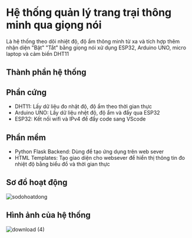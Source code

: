# Hệ thống quản lý trang trại thông minh qua giọng nói
Là hệ thống theo dõi nhiệt độ, độ ẩm thông minh từ xa và tích hợp thêm nhận diện "Bật" "Tắt" bằng giọng nói xử dụng ESP32, Arduino UNO, micro laptop và cảm biến DHT11

## Thành phần hệ thống
## Phần cứng
* DHT11: Lấy dữ liệu đo nhật độ, độ ẩm theo thời gian thực
* Arduino UNO: Lấy dữ liệu nhệt độ, độ ẩm và đẩy qua ESP32
* ESP32: Kết nối wifi và IPv4 để đẩy code sang VScode
## Phần mềm
* Python Flask Backend: Dùng để tạo ứng dụng trên web sever
* HTML Templates: Tạo giao diện cho websever để hiển thị thông tin đo nhiệt độ bằng biểu đồ và thời gian thực
## Sơ đồ hoạt động
![sodohoatdong](https://github.com/user-attachments/assets/5ef2f577-b9b3-47e3-b9cc-4f01294bcbf7)
## Hình ảnh của hệ thống
![download (4)](https://github.com/user-attachments/assets/86871088-7475-4f1c-be99-45fb6b2e8e5d)
